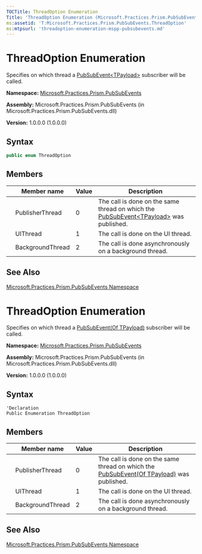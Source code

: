 ```yaml
---
TOCTitle: ThreadOption Enumeration
Title: 'ThreadOption Enumeration (Microsoft.Practices.Prism.PubSubEvents)'
ms:assetid: 'T:Microsoft.Practices.Prism.PubSubEvents.ThreadOption'
ms:mtpsurl: 'threadoption-enumeration-mspp-pubsubevents.md'
---
```



# ThreadOption Enumeration

Specifies on which thread a [PubSubEvent&lt;TPayload&gt;](/patterns-practices/reference/mspp-mvvm-namespace.pubsubevent%601) subscriber will be called.

**Namespace:** [Microsoft.Practices.Prism.PubSubEvents](/patterns-practices/reference/mspp-mvvm-namespace)

**Assembly:** Microsoft.Practices.Prism.PubSubEvents (in Microsoft.Practices.Prism.PubSubEvents.dll) 

**Version:** 1.0.0.0 (1.0.0.0)

## Syntax

```C#
public enum ThreadOption
```

## Members


|     | Member name      | Value | Description                                                                                                                                                                                       |
|-----|------------------|-------|---------------------------------------------------------------------------------------------------------------------------------------------------------------------------------------------------|
|     | PublisherThread  | 0     | The call is done on the same thread on which the [PubSubEvent&lt;TPayload&gt;](/patterns-practices/reference/mspp-mvvm-namespace.pubsubevent%601) was published. |
|     | UIThread         | 1     | The call is done on the UI thread.                                                                                                                                                                |
|     | BackgroundThread | 2     | The call is done asynchronously on a background thread.                                                                                                                                           |

## See Also

[Microsoft.Practices.Prism.PubSubEvents Namespace](/patterns-practices/reference/mspp-mvvm-namespace)<br/>


# ThreadOption Enumeration

Specifies on which thread a [PubSubEvent(Of TPayload)](/patterns-practices/reference/mspp-mvvm-namespace.pubsubevent%601) subscriber will be called.

**Namespace:** [Microsoft.Practices.Prism.PubSubEvents](/patterns-practices/reference/mspp-mvvm-namespace)

**Assembly:** Microsoft.Practices.Prism.PubSubEvents (in Microsoft.Practices.Prism.PubSubEvents.dll) 

**Version:** 1.0.0.0 (1.0.0.0)

## Syntax

```VB
'Declaration
Public Enumeration ThreadOption
```

## Members


|     | Member name      | Value | Description                                                                                                                                                                                       |
|-----|------------------|-------|---------------------------------------------------------------------------------------------------------------------------------------------------------------------------------------------------|
|     | PublisherThread  | 0     | The call is done on the same thread on which the [PubSubEvent(Of TPayload)](/patterns-practices/reference/mspp-mvvm-namespace.pubsubevent%601) was published. |
|     | UIThread         | 1     | The call is done on the UI thread.                                                                                                                                                                |
|     | BackgroundThread | 2     | The call is done asynchronously on a background thread.                                                                                                                                           |

## See Also

[Microsoft.Practices.Prism.PubSubEvents Namespace](/patterns-practices/reference/mspp-mvvm-namespace)